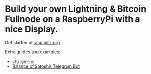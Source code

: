 # Build your own Lightning & Bitcoin Fullnode on a RaspberryPi with a nice Display.

Get started at [raspiblitz.org](https://raspiblitz.org/)

Extra guides and examples:

* [charge-lnd](raspiblitz/charge-lnd.md)
* [Balance of Satoshis Telegram Bot](raspiblitz/bos.md)
